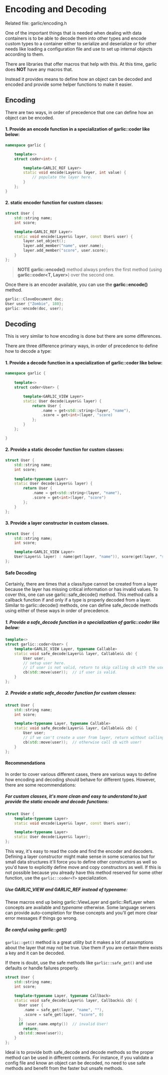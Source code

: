 # Encoding and Decoding

Related file: garlic/encoding.h

One of the important things that is needed when dealing with
data containers is to be able to decode them into other types
and encode custom types to a container either to serialize and
deserialize or for other needs like loading a configuration file
and use to set up internal objects according to them.

There are libraries that offer macros that help with this.
At this time, garlic does **NOT** have any macros that.

Instead it provides means to define how an object can be decoded
and encoded and provide some helper functions to make it easier.

## Encoding

There are two ways, in order of precedence that one can define how
an object can be encoded.

#### 1. Provide an encode function in a specialization of garlic::coder<T> like below:

```cpp
namespace garlic {

    template<>
    struct coder<int> {

        template<GARLIC_REF Layer>
        static void encode(Layer&& layer, int value) {
            // populate the layer here.
        }
    };
}
```

#### 2. static encoder function for custom classes:

```cpp
struct User {
    std::string name;
    int score;

    template<GARLIC_REF Layer>
    static void encode(Layer&& layer, const User& user) {
        layer.set_object();
        layer.add_member("name", user.name);
        layer.add_member("score", user.score);
    }
};
```

> **NOTE** **garlic::encode()** method always prefers the first method (using **garlic::coder<T, Layer>**) over the second one.

Once there is an encoder available, you can use the **garlic::encode()** method.

```cpp
garlic::CloveDocument doc;
User user {"Zombie", 180};
garlic::encode(doc, user);
```

## Decoding

This is very similar to how encoding is done but there are some differences.

There are three difference primary ways, in order of precedence to define how to decode a type:

#### 1. Provide a decode function in a specialization of garlic::coder<T> like below:

```cpp
namespace garlic {
    
    template<>
    struct coder<User> {

        template<GARLIC_VIEW Layer>
        static User decode(Layer&& layer) {
            return User {
                .name = get<std::string>(layer, "name"),
                .score = get<int>(layer, "score)
            };
        }
    };

}
```

#### 2. Provide a static decoder function for custom classes:

```cpp
struct User {
    std::string name;
    int score;
    
    template<typename Layer>
    static User decode(Layer&& layer) {
        return User {
            .name = get<std::string>(layer, "name"),
            .score = get<int>(layer, "score")
        };
    }
};
```

#### 3. Provide a layer constructor in custom classes.

```cpp
struct User {
    std::string name;
    int score;

    template<GARLIC_VIEW Layer>
    User(Layer&& layer) : name(get(layer, "name")), score(get(layer, "score")) {}
};
```

#### Safe Decoding

Certainly, there are times that a class/type cannot be created from a layer because the
layer has missing critical information or has invalid values. To cover this, one can use
garlic::safe_decode() method. This method calls a callback function if and only if a type
is properly decoded from a layer. Similar to garlic::decode() methods, one can define safe_decode
methods using either of these ways in order of precedence.

##### 1. Provide a safe_decode function in a specialization of garlic::coder<T> like below:

```cpp
template<>
struct garlic::coder<User> {
    template<GARLIC_VIEW Layer, typename Callable>
    static void safe_decode(Layer&& layer, Callable&& cb) {
        User user;
        // setup user here.
        // if user is not valid, return to skip calling cb with the user.
        cb(std::move(user));  // if user is valid.
    }
};
```

##### 2. Provide a static safe_decoder function for custom classes:

```cpp
struct User {
    std::string name;
    int score;

    template<typename Layer, typename Callable>
    static void safe_decode(Layer&& layer, Callable&& cb) {
        User user;
        // if we can't create a user from layer, return without calling cb
        cb(std::move(user));  // otherwise call cb with user!
    }
};
```

#### Recommendations

In order to cover various different cases, there are various ways to define how encoding
and decoding should behave for different types. However, there are some recommendations:

##### For custom classes, it's more clean and easy to understand to just provide the static encode and decode functions:

```cpp
struct User {
    template<typename Layer>
    static void encode(Layer&& layer, const User& user);

    template<typename Layer>
    static User decode(Layer&& layer);
};
```

This way, it's easy to read the code and find the encoder and decoders. Defining a layer constructor
might make sense in some scenarios but for small data structures it'll force you to define other
constructors as well so you'd have to explicitly define move and copy constructors as well.
If this is not possible because you already have this method reserved for some other function, use the
`garlic::coder<T>` specialization.

##### Use GARLIC_VIEW and GARLIC_REF instead of typename:

These macros end up being garlic::ViewLayer and garlic::RefLayer when concepts are available
and *typename* otherwise. Some language servers can provide auto-completion for these concepts
and you'll get more clear error messages if things go wrong.

##### Be careful using garlic::get()

`garlic::get()` method is a great utility but it makes a lot of assumptions about the layer that
may not be true. Use them if you are certain there exists a key and it can be decoded.

If there is doubt, use the safe methods like `garlic::safe_get()` and use defaults or handle
failures properly.

```cpp
struct User {
    std::string name;
    int score;
  
    template<typename Layer, typename Callback>
    static void safe_decode(Layer&& layer, Callback&& cb) {
      User user {
        .name = safe_get(layer, "name", ""),
        .score = safe_get(layer, "score", 0)
      };
      if (user.name.empty())  // invalid User!
        return;
      cb(std::move(user));
    }
};
```

Ideal is to provide both safe_decode and decode methods so the proper method can be used
in different contexts. For instance, if you validate a config file and know an object
can be decoded, no need to use safe methods and benefit from the faster but unsafe methods.
